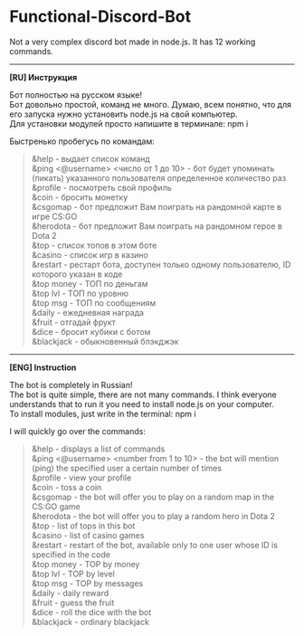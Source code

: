 # Functional-Discord-Bot
Not a very complex discord bot made in node.js. It has 12 working commands.
____
**[RU] Инструкция**

Бот полностью на русском языке!  
Бот довольно простой, команд не много. Думаю, всем понятно, что для его запуска нужно установить node.js на свой компьютер.  
Для установки модулей просто напишите в терминале: npm i  
 
Быстренько пробегусь по командам: 
>&help - выдает список команд  
>&ping <@username> <число от 1 до 10> - бот будет упоминать (пикать) указанного пользователя определенное количество раз  
>&profile - посмотреть свой профиль  
>&coin - бросить монетку  
>&csgomap - бот предложит Вам поиграть на рандомной карте в игре CS:GO  
>&herodota - бот предложит Вам поиграть на рандомном герое в Dota 2  
>&top - список топов в этом боте  
>&casino - список игр в казино  
>&restart - рестарт бота, доступен только одному пользователю, ID которого указан в коде  
>&top money - ТОП по деньгам  
>&top lvl - ТОП по уровню  
>&top msg - ТОП по сообщениям  
>&daily - ежедневная награда   
>&fruit - отгадай фрукт  
>&dice - бросит кубики с ботом  
>&blackjack - обыкновенный блэкджэк  
____

**[ENG] Instruction**

The bot is completely in Russian!  
The bot is quite simple, there are not many commands. I think everyone understands that to run it you need to install node.js on your computer.  
To install modules, just write in the terminal: npm i  

I will quickly go over the commands:
>&help - displays a list of commands  
>&ping <@username> <number from 1 to 10> - the bot will mention (ping) the specified user a certain number of times  
>&profile - view your profile  
>&coin - toss a coin  
>&csgomap - the bot will offer you to play on a random map in the CS:GO game  
>&herodota - the bot will offer you to play a random hero in Dota 2  
>&top - list of tops in this bot  
>&casino - list of casino games  
>&restart - restart of the bot, available only to one user whose ID is specified in the code  
>&top money - TOP by money  
>&top lvl - TOP by level  
>&top msg - TOP by messages  
>&daily - daily reward  
>&fruit - guess the fruit  
>&dice - roll the dice with the bot  
>&blackjack - ordinary blackjack   
